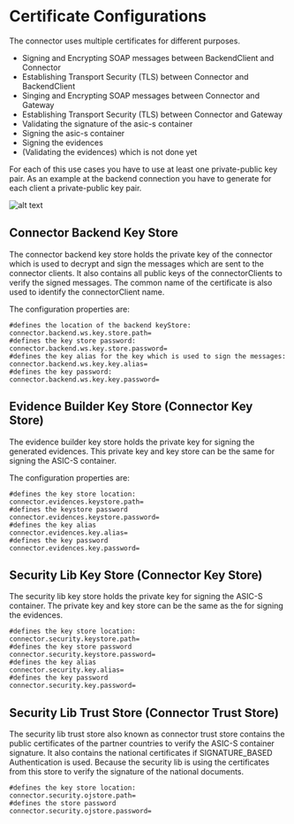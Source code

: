# Certificate Configurations

The connector uses multiple certificates for different purposes.

 * Signing and Encrypting SOAP messages between BackendClient and Connector
 * Establishing Transport Security (TLS) between Connector and BackendClient
 * Singing and Encrypting SOAP messages between Connector and Gateway
 * Establishing Transport Security (TLS) between Connector and Gateway
 * Validating the signature of the asic-s container
 * Signing the asic-s container
 * Signing the evidences
 * (Validating the evidences) which is not done yet
 
 
For each of this use cases you have to use at least one private-public key pair. As an example at 
the backend connection you have to generate for each client a private-public key pair.

![alt text](../images/KeyTrustStores.gif)

## Connector Backend Key Store

The connector backend key store holds the private key of the connector which is used to decrypt and sign
the messages which are sent to the connector clients.
It also contains all public keys of the connectorClients to verify the signed messages. The common name of
the certificate is also used to identify the connectorClient name.

The configuration properties are:

    #defines the location of the backend keyStore:
    connector.backend.ws.key.store.path=
    #defines the key store password:    
    connector.backend.ws.key.store.password=
    #defines the key alias for the key which is used to sign the messages:
    connector.backend.ws.key.key.alias=
    #defines the key password:
    connector.backend.ws.key.key.password=


    
## Evidence Builder Key Store (Connector Key Store)

The evidence builder key store holds the private key for signing the generated evidences.
This private key and key store can be the same for signing the ASIC-S container.

The configuration properties are:

    #defines the key store location:
    connector.evidences.keystore.path=
    #defines the keystore password
    connector.evidences.keystore.password=
    #defines the key alias
    connector.evidences.key.alias=
    #defines the key password
    connector.evidences.key.password=
    
    
## Security Lib Key Store (Connector Key Store)

The security lib key store holds the private key for signing the ASIC-S container.
The private key and key store can be the same as the for signing the evidences.
    
    #defines the key store location:
    connector.security.keystore.path=
    #defines the key store password
    connector.security.keystore.password=
    #defines the key alias
    connector.security.key.alias=
    #defines the key password
    connector.security.key.password=
    
## Security Lib Trust Store (Connector Trust Store)  

The security lib trust store also known as connector trust store contains the public certificates of 
the partner countries to verify the ASIC-S container signature.
It also contains the national certificates if SIGNATURE_BASED Authentication is used.
Because the security lib is using the certificates from this store to verify the signature of the national
documents.

    #defines the key store location:
    connector.security.ojstore.path=
    #defines the store password
    connector.security.ojstore.password=
    





